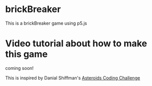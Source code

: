 # brickBreaker
This is a brickBreaker game using p5.js

# Video tutorial about how to make this game
coming soon!

This is inspired by Danial Shiffman's [Asteroids Coding Challenge](https://www.youtube.com/watch?v=hacZU523FyM)
